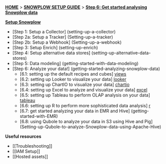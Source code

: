 [**HOME**](Home) > [**SNOWPLOW SETUP GUIDE**](setting-up-snowplow) > [**Step 6: Get started analysing Snowplow data**](getting-started-analyzing-snowplow-data)

[**Setup Snowplow**](setting-up-snowplow)

- [Step 1: Setup a Collector] (setting-up-a-collector)
- [Step 2a: Setup a Tracker] (Setting-up-a-tracker)
- [Step 2b: Setup a Webhook] (Setting-up-a-webhook)
- [Step 3: Setup Enrich] (setting-up-enrich)
- [Step 4: Setup alternative data stores] (setting-up-alternative-data-stores)
- [Step 5: Data modeling] (getting-started-with-data-modeling)
- [Step 6: Analyze your data!] (getting-started-analyzing-snowplow-data)
  - [6.1: setting up the default recipes and cubes] [views]   
  - [6.2: setting up Looker to visualize your data] [looker]
  - [6.3: setting up ChartIO to visualize your data] [chartio]  
  - [6.4: setting up Excel to analyze and visualize your data] [excel]
  - [6.5: setting up Tableau to perform OLAP analysis on your data] [tableau]
  - [6.6: setting up R to perform more sophisticated data analysis] [r]
  - [6.7: get started analyzing your data in EMR and Hive] (getting-started-with-EMR)
  - [6.8: using Qubole to analyze your data in S3 using Hive and Pig] (Setting-up-Qubole-to-analyze-Snowplow-data-using-Apache-Hive)

**Useful resources**  

- [[Troubleshooting]]  
- [[IAM Setup]]    
- [[Hosted assets]]  


[analyst-cookbook]: http://snowplowanalytics.com/analytics/index.html
[hive]: Getting-started-with-EMR
[infobright]: Getting-started-analysing-your-data-in-Infobright
[chartio]: Setting-up-ChartIO-to-visualize-Snowplow-data
[excel]: Setting-up-Excel-to-analyze-Snowplow-data
[tableau]: Setting-up-Tableau-to-analyze-your-Snowplow-data
[r]: Setting-up-R-to-perform-more-sophisticated-analysis-on-your-Snowplow-data
[views]: Setting-up-the-prebuilt-views-in-Redshift-and-PostgreSQL
[looker]: Getting-started-with-Looker
